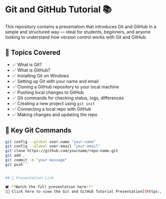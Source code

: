 # Git and GitHub Tutorial 📚

This repository contains a presentation that introduces Git and GitHub in a simple and structured way — ideal for students, beginners, and anyone looking to understand how version control works with Git and GitHub.

## 📌 Topics Covered

- ✅ What is Git?
- ✅ What is GitHub?
- ✅ Installing Git on Windows
- ✅ Setting up Git with your name and email
- ✅ Cloning a GitHub repository to your local machine
- ✅ Pushing local changes to GitHub
- ✅ Git commands for checking status, logs, differences
- ✅ Creating a new project using `git init`
- ✅ Connecting a local repo with GitHub
- ✅ Making changes and updating the repo

## 🧠 Key Git Commands

```bash
git config --global user.name "your-name"
git config --global user.email "your-email"
git clone https://github.com/yourname/repo-name.git
git add .
git commit -m "your message"
git push```


## 🎯 Presentation Link

📽️ **Watch the full presentation here:**  
[🔗 Click here to view the Git and GitHub Tutorial Presentation](https://lnk.ink/S3XzR)
